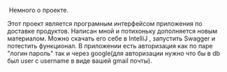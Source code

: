  Немного о проекте.

Этот проект является програмным интерфейсом приложения по доставке продуктов.
Написан мной и потихоньку дополняется новым материалом.
Можно скачать его себе в IntelliJ , запустить Swagger и потестить функционал.
В приложении есть авторизация как по паре "логин пароль" так и через google(для авторизации нужно что бы в db был user с username в виде вашей gmail почты).
